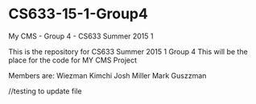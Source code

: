 # CS633-15-1-Group4
My CMS - Group 4 - CS633 Summer 2015 1

This is the repository for CS633  Summer 2015 1 Group 4
This will be the place for the code for MY CMS Project

Members are:
Wiezman Kimchi
Josh Miller
Mark Guszzman

//testing to update file
